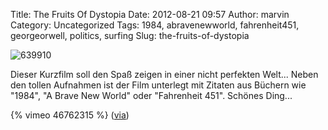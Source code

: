 Title: The Fruits Of Dystopia
Date: 2012-08-21 09:57
Author: marvin
Category: Uncategorized
Tags: 1984, abravenewworld, fahrenheit451, georgeorwell, politics, surfing
Slug: the-fruits-of-dystopia

![639910]({filename}/images/639910.jpg)

Dieser Kurzfilm soll den Spaß zeigen in einer nicht perfekten Welt...
Neben den tollen Aufnahmen ist der Film unterlegt mit Zitaten aus
Büchern wie "1984", "A Brave New World" oder "Fahrenheit 451". Schönes
Ding...

{% vimeo 46762315   %}
([via](http://www.korduroy.tv/))

